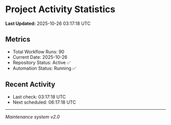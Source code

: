# Project Activity Statistics

**Last Updated:** 2025-10-26 03:17:18 UTC

## Metrics
- Total Workflow Runs: 90
- Current Date: 2025-10-26
- Repository Status: Active ✅
- Automation Status: Running ✅

## Recent Activity
- Last check: 03:17:18 UTC
- Next scheduled: 06:17:18 UTC

---
*Maintenance system v2.0*
